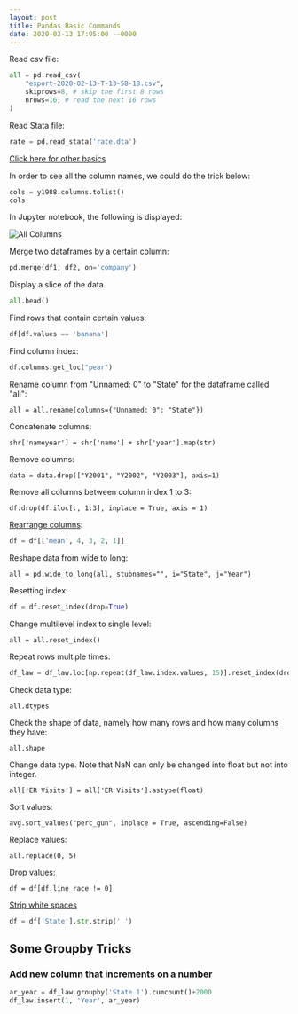 ```yaml
---
layout: post
title: Pandas Basic Commands
date: 2020-02-13 17:05:00 --0000
---
```


Read csv file:
```Python
all = pd.read_csv(
    "export-2020-02-13-T-13-58-18.csv",
    skiprows=8, # skip the first 8 rows
    nrows=16, # read the next 16 rows
)
```

Read Stata file:
```Python
rate = pd.read_stata('rate.dta')
```

[Click here for other basics](https://medium.com/@kasiarachuta/exploring-your-pandas-dataframe-ee09e9a63ea8)

In order to see all the column names, we could do the trick below:
```Python
cols = y1988.columns.tolist()
cols
```

In Jupyter notebook, the following is displayed:

![All Columns](/images/cols.jpg "All Columns in Pandas")

Merge two dataframes by a certain column:
```Python
pd.merge(df1, df2, on='company')
```

Display a slice of the data
```Python
all.head()
```

Find rows that contain certain values:
```Python
df[df.values == 'banana']
```

Find column index:
```Python
df.columns.get_loc("pear")
```

Rename column from "Unnamed: 0" to "State" for the dataframe called "all":
```
all = all.rename(columns={"Unnamed: 0": "State"})
```

Concatenate columns:
```
shr['nameyear'] = shr['name'] + shr['year'].map(str)
```

Remove columns:
```
data = data.drop(["Y2001", "Y2002", "Y2003"], axis=1)
```

Remove all columns between column index 1 to 3:
```
df.drop(df.iloc[:, 1:3], inplace = True, axis = 1)
```

[Rearrange columns](https://stackoverflow.com/questions/13148429/how-to-change-the-order-of-dataframe-columns):
```python
df = df[['mean', 4, 3, 2, 1]]
```

Reshape data from wide to long:
```
all = pd.wide_to_long(all, stubnames="", i="State", j="Year")
```

Resetting index:
```python
df = df.reset_index(drop=True)
```

Change multilevel index to single level:
```
all = all.reset_index()
```

Repeat rows multiple times:
```python
df_law = df_law.loc[np.repeat(df_law.index.values, 15)].reset_index(drop=True)
```

Check data type:
```
all.dtypes
```

Check the shape of data, namely how many rows and how many columns they have:
```
all.shape
```

Change data type. Note that NaN can only be changed into float but not into integer.
```
all['ER Visits'] = all['ER Visits'].astype(float)
```

Sort values:
```
avg.sort_values("perc_gun", inplace = True, ascending=False)
```

Replace values:
```
all.replace(0, 5)
```

Drop values:
```
df = df[df.line_race != 0]
```

[Strip white spaces](https://pandas.pydata.org/pandas-docs/stable/reference/api/pandas.Series.str.strip.html)
```python
df = df['State'].str.strip(' ')
```

## Some Groupby Tricks
### Add new column that increments on a number
```python
ar_year = df_law.groupby('State.1').cumcount()+2000
df_law.insert(1, 'Year', ar_year)
```